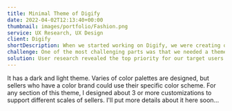 ```yaml
---
title: Minimal Theme of Digify
date: 2022-04-02T12:13:40+00:00
thumbnail: images/portfolio/Fashion.png
service: UX Research, UX Design
client: Digify
shortDescription: When we started working on Digify, we were creating online stores and some public themes for sellers. After a while, we discovered that most of our customers worked in fashion, so we created a theme specifically for them. In this theme, we designed it especially for a special group of sellers, who wanted to show off their products in the clearest way possible. We consider different needs on it and make it customizable, so any seller can make it look different.
challenge: One of the most challenging parts was that we needed a theme which is suitable for different tastes and online shops in the Fashion Group. It was important to provide the most customization with a minimum effort for the client and development team.
solution: User research revealed the top priority for our target users is presenting their products clearly. Most users have few products but invest in high-quality photos. Therefore, I designed a minimalist theme centered around large product images. This allows sellers to showcase their items attractively. The image-focused pages give each seller a unique site.
---
```

It has a dark and light theme. Varies of color palettes are designed, but sellers who have a color brand could use their specific color scheme.
For any section of this theme, I designed about 3 or more customizations to support different scales of sellers. I'll put more details about it here soon...
